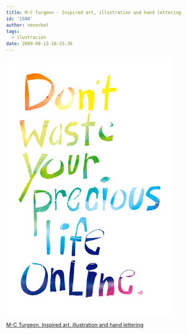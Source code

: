 ```yaml
---
title: M-C Turgeon - Inspired art, illustration and hand lettering
id: '1584'
author: neverbot
tags:
  - ilustración
date: 2009-08-13 16:25:36
---
```


![](./m-c-turgeon-inspired-art-illustration-and-hand-lettering/dwyplo.jpg)

[M-C Turgeon. Inspired art, illustration and hand lettering](http://art.mcturgeon.com/)